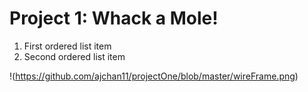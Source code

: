 # Project 1: Whack a Mole!

1. First ordered list item
2. Second ordered list item


!(https://github.com/ajchan11/projectOne/blob/master/wireFrame.png)

